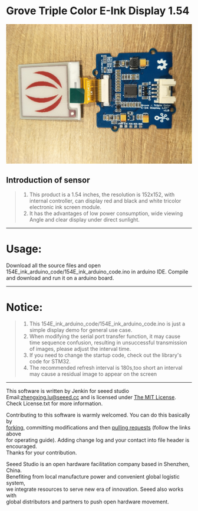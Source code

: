 Grove Triple Color E-Ink Display 1.54
=================================  

![Grove Triple Color E-Ink Display 1.54](https://github.com/Jenkinlu001/Seeed_Picture/blob/master/154e-ink.jpg)  


Introduction of sensor
----------------------------  
>1.  This product is a 1.54 inches, the resolution is 152x152, with internal controller, can display red and black and white tricolor electronic ink screen module.
>2.  It has the advantages of low power consumption, wide viewing Angle and clear display under direct sunlight.

***
Usage:
==========  
Download all the source files and open 154E_ink_arduino_code/154E_ink_arduino_code.ino in arduino IDE. Compile and download and run it on a arduino board.

****
Notice:
=========
>1. This 154E_ink_arduino_code/154E_ink_arduino_code.ino is just a simple display demo for general use case.
>2. When modifying the serial port transfer function, it may cause time sequence confusion, resulting in unsuccessful transmission of images, please adjust the interval time.
>3. If you need to change the startup code, check out the library's code for STM32.
>4. The recommended refresh interval is 180s,too short an interval may cause a residual image to appear on the screen



***
This software is written by Jenkin  for seeed studio<br>
Email:zhengxing.lu@seeed.cc
and is licensed under [The MIT License](http://opensource.org/licenses/mit-license.php). Check License.txt for more information.<br>

Contributing to this software is warmly welcomed. You can do this basically by<br>
[forking](https://help.github.com/articles/fork-a-repo), committing modifications and then [pulling requests](https://help.github.com/articles/using-pull-requests) (follow the links above<br>
for operating guide). Adding change log and your contact into file header is encouraged.<br>
Thanks for your contribution.

Seeed Studio is an open hardware facilitation company based in Shenzhen, China. <br>
Benefiting from local manufacture power and convenient global logistic system, <br>
we integrate resources to serve new era of innovation. Seeed also works with <br>
global distributors and partners to push open hardware movement.<br>
